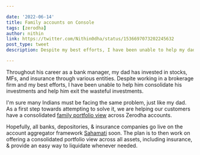 ```yaml
---

date: '2022-06-14'
title: Family accounts on Console
tags: [zerodha]
author: nithin
link: https://twitter.com/Nithin0dha/status/1536697073202245632
post_type: tweet
description: Despite my best efforts, I have been unable to help my dad consolidate his investments. As a first step towards attempting to solve it, we are helping our customers have a consolidated family portfolio view across Zerodha accounts...

---
```


Throughout his career as a bank manager, my dad has invested in stocks, MFs, and insurance through various entities. Despite working in a brokerage firm and my best efforts, I have been unable to help him consolidate his investments and help him exit the wasteful investments.

I'm sure many Indians must be facing the same problem, just like my dad. As a first step towards attempting to solve it, we are helping our customers have a consolidated [family portfolio view](https://zerodha.com/z-connect/console/introducing-family-portfolio-view-on-console) across Zerodha accounts.

Hopefully, all banks, depositories, & insurance companies go live on the account aggregator framework [Sahamati]([https://www.linkedin.com/company/sahamati/](https://twitter.com/sahamati)) soon. The plan is to then work on offering a consolidated portfolio view across all assets, including insurance, & provide an easy way to liquidate whenever needed.
